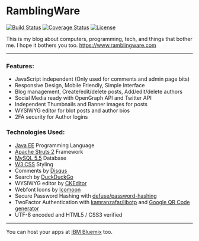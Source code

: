 # RamblingWare

[![Build Status](https://travis-ci.org/RamblingWare/RamblingWare.svg?branch=master)](https://travis-ci.org/RamblingWare/RamblingWare)
[![Coverage Status](https://coveralls.io/repos/github/RamblingWare/RamblingWare/badge.svg?branch=master)](https://coveralls.io/github/RamblingWare/RamblingWare?branch=master)
[![License](http://img.shields.io/:license-apache-blue.svg)](http://www.apache.org/licenses/LICENSE-2.0.html)


This is my blog about computers, programming, tech, and things that bother me. I hope it bothers you too. 
https://www.ramblingware.com

---

### Features:

- JavaScript independent (Only used for comments and admin page bits)
- Responsive Design, Mobile Friendly, Simple Interface
- Blog management, Create/edit/delete posts, Add/edit/delete authors
- Social Media ready with OpenGraph API and Twitter API
- Independent Thumbnails and Banner images for posts
- WYSIWYG editor for blot posts and author bios
- 2FA security for Author logins

### Technologies Used:
- [Java EE](https://www.java.com/) Programming Language
- [Apache Struts 2](https://struts.apache.org/) Framework
- [MySQL 5.5](https://www.mysql.com/) Database
- [W3.CSS](http://www.w3schools.com/css/) Styling
- Comments by [Disqus](https://disqus.com/)
- Search by [DuckDuckGo](https://duckduckgo.com)
- WYSIWYG editor by [CKEditor](http://ckeditor.com/download)
- Webfont Icons by [Icomoon](https://icomoon.io/)
- Secure Password Hashing with [defuse/password-hashing](https://github.com/defuse/password-hashing)
- TwoFactor Authentication with [kamranzafar/libotp](https://github.com/kamranzafar/libotp) and [Google QR Code generator](https://chart.googleapis.com/chart?chs=200x200&cht=qr&chl=200x200&chld=M|0&cht=qr&chl=otpauth://totp/Company:user@test.com?secret=6ZT3L2TKZ3WYBDS7FEY65TOQZRSRUY7M&issuer=Company&algorithm=SHA1&digits=6&period=30)
- UTF-8 encoded and HTML5 / CSS3 verified


---

You can host your apps at [IBM Bluemix](http://bluemix.net) too.
